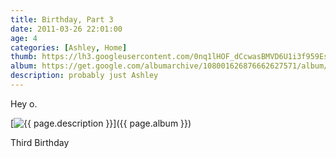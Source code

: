 ```yaml
---
title: Birthday, Part 3
date: 2011-03-26 22:01:00
age: 4
categories: [Ashley, Home]
thumb: https://lh3.googleusercontent.com/0nq1lHOF_dCcwasBMVD6U1i3f959EsPuzO-C80qqgKsWY9XAc1zqcTNmVrNh_AZe-tCK5k5dpe9ie5OZJLwt-yksgyc4UiVMxyrfz2n6A78=w293-h220
album: https://get.google.com/albumarchive/108001626876662627571/album/AF1QipOYteS2me455ZBUG388cHNNuNtS_RkRjIGm-fxV?authKey=CNeS6bWB44f_0QE
description: probably just Ashley
---
```

Hey o.

[<img src="{{ page.thumb }}" alt="{{ page.description }}" class="wyseguys-album"/>]({{ page.album }})

Third Birthday